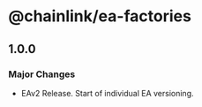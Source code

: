 # @chainlink/ea-factories

## 1.0.0

### Major Changes

- EAv2 Release. Start of individual EA versioning.
